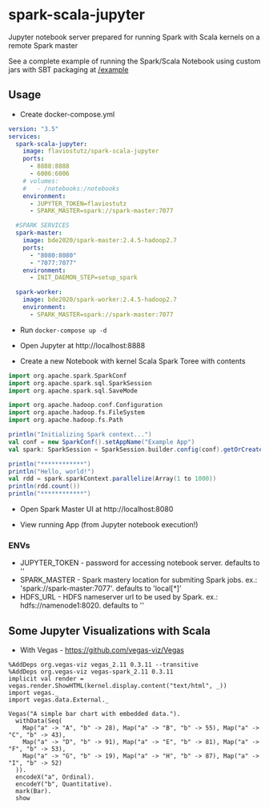 # spark-scala-jupyter

Jupyter notebook server prepared for running Spark with Scala kernels on a remote Spark master

See a complete example of running the Spark/Scala Notebook using custom jars with SBT packaging at [/example](/example)

## Usage

* Create docker-compose.yml

```yml
version: "3.5"
services:
  spark-scala-jupyter:
    image: flaviostutz/spark-scala-jupyter
    ports:
      - 8888:8888
      - 6006:6006
    # volumes:
    #   - /notebooks:/notebooks
    environment:
      - JUPYTER_TOKEN=flaviostutz
      - SPARK_MASTER=spark://spark-master:7077

  #SPARK SERVICES
  spark-master:
    image: bde2020/spark-master:2.4.5-hadoop2.7
    ports:
      - "8080:8080"
      - "7077:7077"
    environment:
      - INIT_DAEMON_STEP=setup_spark

  spark-worker:
    image: bde2020/spark-worker:2.4.5-hadoop2.7
    environment:
      - SPARK_MASTER=spark://spark-master:7077
```

* Run ```docker-compose up -d```

* Open Jupyter at http://localhost:8888

* Create a new Notebook with kernel Scala Spark Toree with contents

```scala
import org.apache.spark.SparkConf
import org.apache.spark.sql.SparkSession
import org.apache.spark.sql.SaveMode

import org.apache.hadoop.conf.Configuration
import org.apache.hadoop.fs.FileSystem
import org.apache.hadoop.fs.Path

println("Initializing Spark context...")
val conf = new SparkConf().setAppName("Example App")
val spark: SparkSession = SparkSession.builder.config(conf).getOrCreate()

println("************")
println("Hello, world!")
val rdd = spark.sparkContext.parallelize(Array(1 to 1000))
println(rdd.count())
println("************")
```

* Open Spark Master UI at http://localhost:8080

* View running App (from Jupyter notebook execution!)

### ENVs

* JUPYTER_TOKEN - password for accessing notebook server. defaults to ''
* SPARK_MASTER - Spark mastery location for submiting Spark jobs. ex.: 'spark://spark-master:7077'. defaults to 'local[*]'
* HDFS_URL - HDFS nameserver url to be used by Spark. ex.: hdfs://namenode1:8020. defaults to ''

## Some Jupyter Visualizations with Scala

* With Vegas - https://github.com/vegas-viz/Vegas

```
%AddDeps org.vegas-viz vegas_2.11 0.3.11 --transitive
%AddDeps org.vegas-viz vegas-spark_2.11 0.3.11
implicit val render = vegas.render.ShowHTML(kernel.display.content("text/html", _))
import vegas._
import vegas.data.External._

Vegas("A simple bar chart with embedded data.").
  withData(Seq(
    Map("a" -> "A", "b" -> 28), Map("a" -> "B", "b" -> 55), Map("a" -> "C", "b" -> 43),
    Map("a" -> "D", "b" -> 91), Map("a" -> "E", "b" -> 81), Map("a" -> "F", "b" -> 53),
    Map("a" -> "G", "b" -> 19), Map("a" -> "H", "b" -> 87), Map("a" -> "I", "b" -> 52)
  )).
  encodeX("a", Ordinal).
  encodeY("b", Quantitative).
  mark(Bar).
  show
```
